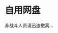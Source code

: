 # 自用网盘

非战斗人员请迅速撤离...

<script type="text/javascript" src="https://v1.cnzz.com/z_stat.php?id=1279779722&web_id=1279779722"></script>

